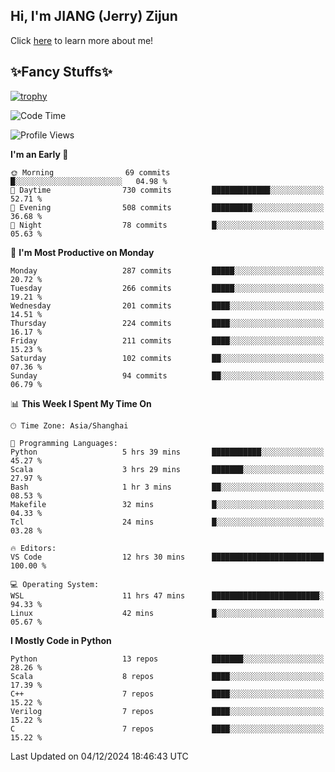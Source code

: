 ## Hi, I'm JIANG (Jerry) Zijun

Click [here](https://jzjerry.github.io/about/) to learn more about me!

## ✨Fancy Stuffs✨
[![trophy](https://github-profile-trophy.vercel.app/?username=jzjerry&theme=onedark)](https://github.com/ryo-ma/github-profile-trophy)
<!--START_SECTION:waka-->
![Code Time](http://img.shields.io/badge/Code%20Time-871%20hrs%2054%20mins-blue)

![Profile Views](http://img.shields.io/badge/Profile%20Views-0-blue)

**I'm an Early 🐤** 

```text
🌞 Morning                69 commits          █░░░░░░░░░░░░░░░░░░░░░░░░   04.98 % 
🌆 Daytime                730 commits         █████████████░░░░░░░░░░░░   52.71 % 
🌃 Evening                508 commits         █████████░░░░░░░░░░░░░░░░   36.68 % 
🌙 Night                  78 commits          █░░░░░░░░░░░░░░░░░░░░░░░░   05.63 % 
```
📅 **I'm Most Productive on Monday** 

```text
Monday                   287 commits         █████░░░░░░░░░░░░░░░░░░░░   20.72 % 
Tuesday                  266 commits         █████░░░░░░░░░░░░░░░░░░░░   19.21 % 
Wednesday                201 commits         ████░░░░░░░░░░░░░░░░░░░░░   14.51 % 
Thursday                 224 commits         ████░░░░░░░░░░░░░░░░░░░░░   16.17 % 
Friday                   211 commits         ████░░░░░░░░░░░░░░░░░░░░░   15.23 % 
Saturday                 102 commits         ██░░░░░░░░░░░░░░░░░░░░░░░   07.36 % 
Sunday                   94 commits          ██░░░░░░░░░░░░░░░░░░░░░░░   06.79 % 
```


📊 **This Week I Spent My Time On** 

```text
🕑︎ Time Zone: Asia/Shanghai

💬 Programming Languages: 
Python                   5 hrs 39 mins       ███████████░░░░░░░░░░░░░░   45.27 % 
Scala                    3 hrs 29 mins       ███████░░░░░░░░░░░░░░░░░░   27.97 % 
Bash                     1 hr 3 mins         ██░░░░░░░░░░░░░░░░░░░░░░░   08.53 % 
Makefile                 32 mins             █░░░░░░░░░░░░░░░░░░░░░░░░   04.33 % 
Tcl                      24 mins             █░░░░░░░░░░░░░░░░░░░░░░░░   03.28 % 

🔥 Editors: 
VS Code                  12 hrs 30 mins      █████████████████████████   100.00 % 

💻 Operating System: 
WSL                      11 hrs 47 mins      ████████████████████████░   94.33 % 
Linux                    42 mins             █░░░░░░░░░░░░░░░░░░░░░░░░   05.67 % 
```

**I Mostly Code in Python** 

```text
Python                   13 repos            ███████░░░░░░░░░░░░░░░░░░   28.26 % 
Scala                    8 repos             ████░░░░░░░░░░░░░░░░░░░░░   17.39 % 
C++                      7 repos             ████░░░░░░░░░░░░░░░░░░░░░   15.22 % 
Verilog                  7 repos             ████░░░░░░░░░░░░░░░░░░░░░   15.22 % 
C                        7 repos             ████░░░░░░░░░░░░░░░░░░░░░   15.22 % 
```




 Last Updated on 04/12/2024 18:46:43 UTC
<!--END_SECTION:waka-->
